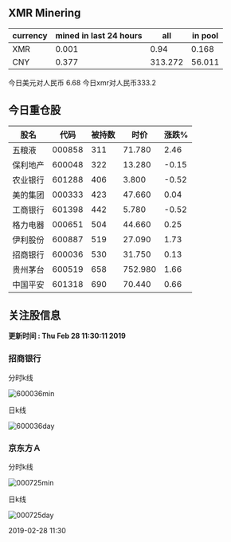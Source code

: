 ## XMR Minering

|currency|mined in last 24 hours|all|in pool|
|---|---|---|---|
|XMR|0.001|0.94|0.168|
|CNY|0.377|313.272|56.011|

今日美元对人民币 6.68	今日xmr对人民币333.2


## 今日重仓股 

|股名|代码|被持数|时价|涨跌%|
|---|---|---|---|---|
|五粮液|000858|311|71.780|2.46|
|保利地产|600048|322|13.280|-0.15|
|农业银行|601288|406|3.800|-0.52|
|美的集团|000333|423|47.660|0.04|
|工商银行|601398|442|5.780|-0.52|
|格力电器|000651|504|44.660|0.25|
|伊利股份|600887|519|27.090|1.73|
|招商银行|600036|530|31.750|0.13|
|贵州茅台|600519|658|752.980|1.66|
|中国平安|601318|690|70.440|0.66|

## 关注股信息
**更新时间 : Thu Feb 28 11:30:11 2019**
### 招商银行 
分时k线

![600036min](http://image.sinajs.cn/newchart/min/n/sh600036.gif)

日k线

![600036day](http://image.sinajs.cn/newchart/daily/n/sh600036.gif)

### 京东方Ａ 
分时k线

![000725min](http://image.sinajs.cn/newchart/min/n/sz000725.gif)

日k线

![000725day](http://image.sinajs.cn/newchart/daily/n/sz000725.gif)

2019-02-28 11:30